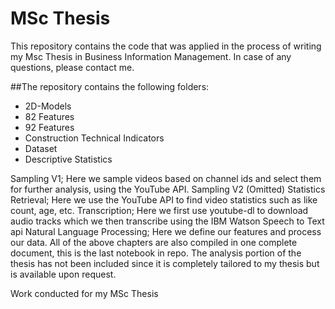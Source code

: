 # MSc Thesis
This repository contains the code that was applied in the process of writing my Msc Thesis in Business Information Management. In case of any questions, please contact me. 

##The repository contains the following folders:
- 2D-Models
- 82 Features
- 92 Features
- Construction Technical Indicators
- Dataset
- Descriptive Statistics



Sampling V1; Here we sample videos based on channel ids and select them for further analysis, using the YouTube API.
Sampling V2 (Omitted)
Statistics Retrieval; Here we use the YouTube API to find video statistics such as like count, age, etc.
Transcription; Here we first use youtube-dl to download audio tracks which we then transcribe using the IBM Watson Speech to Text api
Natural Language Processing; Here we define our features and process our data.
All of the above chapters are also compiled in one complete document, this is the last notebook in repo. The analysis portion of the thesis has not been included since it is completely tailored to my thesis but is available upon request.



Work conducted for my MSc Thesis 
